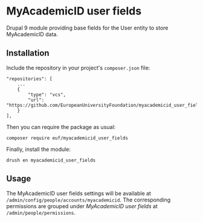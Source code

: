 # MyAcademicID user fields

Drupal 9 module providing base fields for the User entity to store MyAcademicID data.

## Installation

Include the repository in your project's `composer.json` file:

    "repositories": [
        ...
        {
            "type": "vcs",
            "url": "https://github.com/EuropeanUniversityFoundation/myacademicid_user_fields"
        }
    ],

Then you can require the package as usual:

    composer require euf/myacademicid_user_fields

Finally, install the module:

    drush en myacademicid_user_fields

## Usage

The MyAcademicID user fields settings will be available at `/admin/config/people/accounts/myacademicid`. The corresponding permissions are grouped under _MyAcademicID user fields_ at `/admin/people/permissions`.
